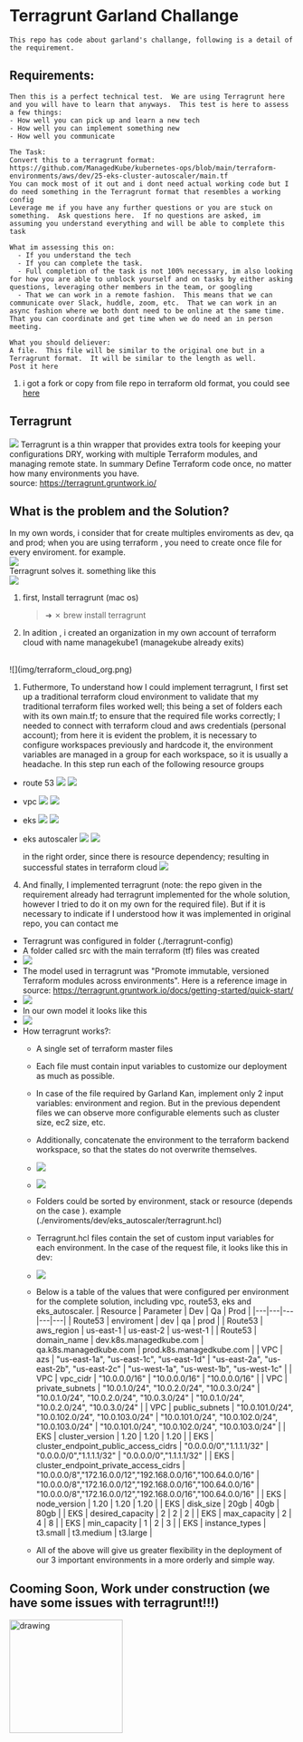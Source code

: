# Terragrunt Garland Challange
    This repo has code about garland's challange, following is a detail of the requirement.

## Requirements:
    Then this is a perfect technical test.  We are using Terragrunt here and you will have to learn that anyways.  This test is here to assess a few things:
    - How well you can pick up and learn a new tech
    - How well you can implement something new
    - How well you communicate
    
    The Task:
    Convert this to a terragrunt format:  https://github.com/ManagedKube/kubernetes-ops/blob/main/terraform-environments/aws/dev/25-eks-cluster-autoscaler/main.tf
    You can mock most of it out and i dont need actual working code but I do need something in the Terragrunt format that resembles a working config
    Leverage me if you have any further questions or you are stuck on something.  Ask questions here.  If no questions are asked, im assuming you understand everything and will be able to complete this task
    
    What im assessing this on:
      - If you understand the tech
      - If you can complete the task. 
      - Full completion of the task is not 100% necessary, im also looking for how you are able to unblock yourself and on tasks by either asking questions, leveraging other members in the team, or googling
      - That we can work in a remote fashion.  This means that we can communicate over Slack, huddle, zoom, etc.  That we can work in an async fashion where we both dont need to be online at the same time.  That you can coordinate and get time when we do need an in person meeting.
    
    What you should deliever:
    A file.  This file will be similar to the original one but in a Terragrunt format.  It will be similar to the length as well.
    Post it here


1. i got a fork or copy from file repo in terraform old format, you could see [here](/terragrunt_garland_challenge/terraform.old.format)

## Terragrunt 
![](img/terragrunt_logo.png)
Terragrunt is a thin wrapper that provides extra tools for keeping your configurations DRY, working with multiple Terraform modules, and managing remote state.
In summary Define Terraform code once, no matter how many environments you have.
<br />
source: https://terragrunt.gruntwork.io/


## What is the problem and the Solution?
In my own words, i consider that for create multiples enviroments as dev, qa and prod; when you are using terraform , you need to create once file for every enviroment. for example.
<br />
![](img/terraform_architecture.png)
<br />
Terragrunt solves it. something like this
<br />
![](img/terragrunt_modules.png)

1. first, Install terragrunt (mac os)
   >➜ ✗ brew install terragrunt

2. In adition , i created an organization in my own account of terraform cloud with name managekube1 (managekube already exits)
<br />
![](img/terraform_cloud_org.png)

1. Futhermore, 
To understand how I could implement terragrunt, I first set up a traditional terraform cloud environment to validate that my traditional terraform files worked well; this being a set of folders each with its own main.tf; to ensure that the required file works correctly; I needed to connect 
with terraform cloud and aws credentials (personal account); from here it is evident the problem, it is necessary to configure workspaces previously and hardcode it, the environment variables are managed in a group for each workspace, so it is usually a headache.
In this step run each of the following resource groups

- route 53
  ![](img/terraform_old/route53_bash_result.png)
  ![](img/terraform_old/route53_console_result.png)
- vpc
  ![](img/terraform_old/vpc_bash_result.png)
  ![](img/terraform_old/vpc_console_result.png)
- eks
  ![](img/terraform_old/eks_bash_result.png)
  ![](img/terraform_old/eks_console_result.png)
- eks autoscaler
  ![](img/terraform_old/eks_autoscaler_bash.png)
  ![](img/terraform_old/eks_autoscaler_console.png)

  in the right order, since there is resource dependency; resulting in successful states in terraform cloud
  ![](img/terraform_old/workspace_terraform_cloud_result.png)

4. And finally, I implemented terragrunt (note: the repo given in the 
  requirement already had terragrunt implemented for the whole 
  solution, however I tried to do it on my own for the required file).
  But if it is necessary to indicate if I understood how it was implemented in original repo, you can contact me

  - Terragrunt was configured in folder (./terragrunt-config)
  - A folder called src with the main terraform (tf) files was created
  - ![](img/terragrunt/terragrunt_src.png)
  - The model used in terragrunt was "Promote immutable, versioned Terraform modules across environments". Here is a reference image in source: https://terragrunt.gruntwork.io/docs/getting-started/quick-start/
  - ![](img/terragrunt/terragrunt_model_reference.png)
  - In our own model it looks like this
  - ![](img/terragrunt/terragrunt_own_model.png)
  - How terragrunt works?: 
    - A single set of terraform master files
    - Each file must contain input variables to customize our deployment as much as possible.
    - In case of the file required by Garland Kan, implement only 2 input variables: environment and region. But in the previous dependent files we can observe more configurable elements such as cluster size, ec2 size, etc.
    - Additionally, concatenate the environment to the terraform backend workspace, so that the states do not overwrite themselves.
    - ![](img/terragrunt/terragrunt_file_tf_1.png)
    - ![](img/terragrunt/terragrunt_file_tf_2.png)
    - Folders could be sorted by environment, stack or resource (depends on the case ). example (./enviroments/dev/eks_autoscaler/terragrunt.hcl)
    - Terragrunt.hcl files contain the set of custom input variables for each environment. In the case of the request file, it looks like this in dev:
    - ![](img/terragrunt/terragrunt_eksautoscaler_hcl.png)
    - Below is a table of the values that were configured per environment for the complete solution, including vpc, route53, eks and eks_autoscaler.
      | Resource  |  Parameter  | Dev  | Qa  | Prod  |
      |---|---|---|---|---|
      |  Route53  | enviroment  |  dev | qa  | prod  |
      |  Route53  |  aws_region |  us-east-1 | us-east-2  | us-west-1  |
      |  Route53  | domain_name  |  dev.k8s.managedkube.com | qa.k8s.managedkube.com  |  prod.k8s.managedkube.com |
      |  VPC  | azs  | "us-east-1a", "us-east-1c", "us-east-1d"  |  "us-east-2a", "us-east-2b", "us-east-2c" | "us-west-1a", "us-west-1b", "us-west-1c"  |
      |  VPC  |  vpc_cidr | "10.0.0.0/16"  | "10.0.0.0/16"  | "10.0.0.0/16"  |
      |  VPC  | private_subnets  |  "10.0.1.0/24", "10.0.2.0/24", "10.0.3.0/24" | "10.0.1.0/24", "10.0.2.0/24", "10.0.3.0/24"  |  "10.0.1.0/24", "10.0.2.0/24", "10.0.3.0/24" |
      |  VPC  | public_subnets  | "10.0.101.0/24", "10.0.102.0/24", "10.0.103.0/24"  |  "10.0.101.0/24", "10.0.102.0/24", "10.0.103.0/24" |  "10.0.101.0/24", "10.0.102.0/24", "10.0.103.0/24" |
      |  EKS  |  cluster_version | 1.20  | 1.20  | 1.20  |
      |  EKS  | cluster_endpoint_public_access_cidrs  |  "0.0.0.0/0","1.1.1.1/32"  | "0.0.0.0/0","1.1.1.1/32"  |  "0.0.0.0/0","1.1.1.1/32" |
      |  EKS  | cluster_endpoint_private_access_cidrs  | "10.0.0.0/8","172.16.0.0/12","192.168.0.0/16","100.64.0.0/16"  | "10.0.0.0/8","172.16.0.0/12","192.168.0.0/16","100.64.0.0/16"  |  "10.0.0.0/8","172.16.0.0/12","192.168.0.0/16","100.64.0.0/16" |
      |  EKS  |  node_version |  1.20 |  1.20 |  1.20 |
      |  EKS  | disk_size  |  20gb | 40gb  | 80gb  |
      |  EKS  | desired_capacity  |  2 | 2 |  2 |
      |  EKS  |  max_capacity |  2 | 4  |  8 |
      |  EKS  | min_capacity  |  1 | 2  | 3  |
      |  EKS  | instance_types  | t3.small  | t3.medium  | t3.large  |

    - All of the above will give us greater flexibility in the deployment of our 3 important environments in a more orderly and simple way. 
## Cooming Soon, Work under construction (we have some issues with terragrunt!!!)
<img src="img/terragrunt/underconstruction.png" alt="drawing" width="200"/>
